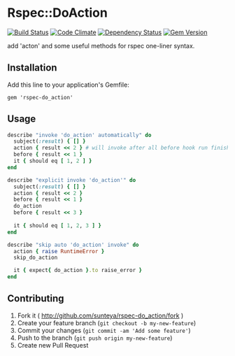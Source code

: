 # Rspec::DoAction 

[![Build Status](https://travis-ci.org/sunteya/rspec-do_action.png?branch=master)](https://travis-ci.org/sunteya/rspec-do_action)
[![Code Climate](https://codeclimate.com/github/sunteya/rspec-do_action.png)](https://codeclimate.com/github/sunteya/rspec-do_action)
[![Dependency Status](https://gemnasium.com/sunteya/rspec-do_action.png)](https://gemnasium.com/sunteya/rspec-do_action)
[![Gem Version](https://badge.fury.io/rb/rspec-do_action.png)](http://badge.fury.io/rb/rspec-do_action)

add 'acton' and some useful methods for rspec one-liner syntax.

## Installation

Add this line to your application's Gemfile:

    gem 'rspec-do_action'

## Usage

```ruby
describe "invoke 'do_action' automatically" do
  subject(:result) { [] }
  action { result << 2 } # will invoke after all before hook run finished
  before { result << 1 }
  it { should eq [ 1, 2 ] }
end

describe "explicit invoke 'do_action'" do
  subject(:result) { [] }
  action { result << 2 }
  before { result << 1 }
  do_action
  before { result << 3 }
  
  it { should eq [ 1, 2, 3 ] }
end

describe "skip auto 'do_action' invoke" do
  action { raise RuntimeError }
  skip_do_action

  it { expect{ do_action }.to raise_error }
end
```

## Contributing

1. Fork it ( http://github.com/sunteya/rspec-do_action/fork )
2. Create your feature branch (`git checkout -b my-new-feature`)
3. Commit your changes (`git commit -am 'Add some feature'`)
4. Push to the branch (`git push origin my-new-feature`)
5. Create new Pull Request
